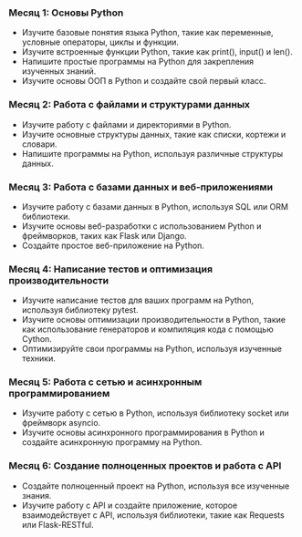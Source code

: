 ### Месяц 1: Основы Python

- Изучите базовые понятия языка Python, такие как переменные, условные операторы, циклы и функции.
- Изучите встроенные функции Python, такие как print(), input() и len().
- Напишите простые программы на Python для закрепления изученных знаний.
- Изучите основы ООП в Python и создайте свой первый класс.

### Месяц 2: Работа с файлами и структурами данных

- Изучите работу с файлами и директориями в Python.
- Изучите основные структуры данных, такие как списки, кортежи и словари.
- Напишите программы на Python, используя различные структуры данных.

### Месяц 3: Работа с базами данных и веб-приложениями

- Изучите работу с базами данных в Python, используя SQL или ORM библиотеки.
- Изучите основы веб-разработки с использованием Python и фреймворков, таких как Flask или Django.
- Создайте простое веб-приложение на Python.

### Месяц 4: Написание тестов и оптимизация производительности

- Изучите написание тестов для ваших программ на Python, используя библиотеку pytest.
- Изучите основы оптимизации производительности в Python, такие как использование генераторов и компиляция кода с помощью Cython.
- Оптимизируйте свои программы на Python, используя изученные техники.

### Месяц 5: Работа с сетью и асинхронным программированием

- Изучите работу с сетью в Python, используя библиотеку socket или фреймворк asyncio.
- Изучите основы асинхронного программирования в Python и создайте асинхронную программу на Python.

### Месяц 6: Создание полноценных проектов и работа с API

- Создайте полноценный проект на Python, используя все изученные знания.
- Изучите работу с API и создайте приложение, которое взаимодействует с API, используя библиотеки, такие как Requests или Flask-RESTful.